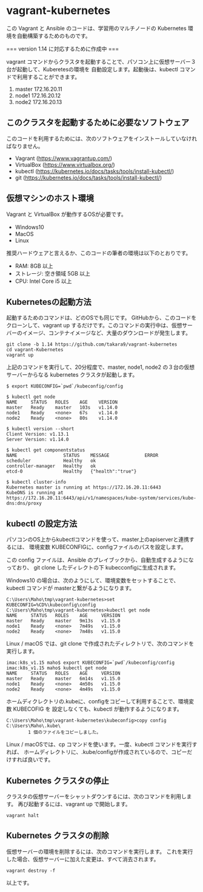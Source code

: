 # vagrant-kubernetes

この Vagrant と Ansible のコードは、学習用のマルチノードの Kubernetes 環境を自動構築するためのものです。


=== version 1.14 に対応するために作成中 ===


vagrant コマンドからクラスタを起動することで、パソコン上に仮想サーバー３台が起動して、Kuberetesの環境を
自動設定します。起動後は、kubectl コマンドで利用することができます。

1. master 172.16.20.11
1. node1  172.16.20.12
1. node2  172.16.20.13


## このクラスタを起動するために必要なソフトウェア

このコードを利用するためには、次のソフトウェアをインストールしていなければなりません。

* Vagrant (https://www.vagrantup.com/)
* VirtualBox (https://www.virtualbox.org/)
* kubectl (https://kubernetes.io/docs/tasks/tools/install-kubectl/)
* git (https://kubernetes.io/docs/tasks/tools/install-kubectl/)

## 仮想マシンのホスト環境

Vagrant と VirtualBox が動作するOSが必要です。

* Windows10　
* MacOS
* Linux

推奨ハードウェアと言えるか、このコードの筆者の環境は以下のとおりです。

* RAM: 8GB 以上
* ストレージ: 空き領域 5GB 以上
* CPU: Intel Core i5 以上


## Kubernetesの起動方法

起動するためのコマンドは、どのOSでも同じです。 GitHubから、このコードをクローンして、vagrant up するだけです。このコマンドの実行中は、仮想サーバーのイメージ、コンテナイメージなど、大量のダウンロードが発生します。



~~~
git clone -b 1.14 https://github.com/takara9/vagrant-kubernetes
cd vagrant-Kubernetes
vagrant up
~~~

上記のコマンドを実行して、20分程度で、master, node1, node2 の３台の仮想サーバーからなる kubernetes クラスタが起動します。

~~~
$ export KUBECONFIG=`pwd`/kubeconfig/config

$ kubectl get node
NAME     STATUS   ROLES    AGE    VERSION
master   Ready    master   103s   v1.14.0
node1    Ready    <none>   67s    v1.14.0
node2    Ready    <none>   80s    v1.14.0

$ kubectl version --short
Client Version: v1.13.1
Server Version: v1.14.0

$ kubectl get componentstatus
NAME                 STATUS    MESSAGE             ERROR
scheduler            Healthy   ok                  
controller-manager   Healthy   ok                  
etcd-0               Healthy   {"health":"true"}   

$ kubectl cluster-info
Kubernetes master is running at https://172.16.20.11:6443
KubeDNS is running at https://172.16.20.11:6443/api/v1/namespaces/kube-system/services/kube-dns:dns/proxy
~~~


## kubectl の設定方法

パソコンのOS上からkubectlコマンドを使って、master上のapiserverと連携するには、
環境変数 KUBECONFIGに、configファイルのパスを設定します。

この config ファイルは、Ansible のプレイブックから、自動生成するようになっており、
git clone したディレクトの下 kubecconfigに生成されます。

Windows10 の場合は、次のようにして、環境変数をセットすることで、kubectl コマンドが
masterと繋がるようになります。

~~~
C:\Users\Maho\tmp\vagrant-kubernetes>set KUBECONFIG=%CD%\kubeconfig\config
C:\Users\Maho\tmp\vagrant-kubernetes>kubectl get node
NAME     STATUS   ROLES    AGE     VERSION
master   Ready    master   9m13s   v1.15.0
node1    Ready    <none>   7m49s   v1.15.0
node2    Ready    <none>   7m48s   v1.15.0
~~~

Linux / macOS では、git clone で作成されたディレクトリで、次のコマンドを実行します。
~~~
imac:k8s_v1.15 maho$ export KUBECONFIG=`pwd`/kubeconfig/config
imac:k8s_v1.15 maho$ kubectl get node
NAME     STATUS   ROLES    AGE     VERSION
master   Ready    master   6m14s   v1.15.0
node1    Ready    <none>   4m50s   v1.15.0
node2    Ready    <none>   4m49s   v1.15.0
~~~

ホームディクレクトリの.kubeに、configをコピーして利用することで、環境変数 KUBECOFIG を
設定しなくても、kubectl が動作するようになります。

~~~
C:\Users\Maho\tmp\vagrant-kubernetes\kubeconfig>copy config C:\Users\Maho\.kube\
        1 個のファイルをコピーしました。
~~~

Linux / macOSでは、cp コマンドを使います。一度、kubectl コマンドを実行すれば、
ホームディレクトリに、.kube/configが作成されているので、コピーだけすれば良いです。



## Kubernetes クラスタの停止

クラスタの仮想サーバーをシャットダウンするには、次のコマンドを利用します。
再び起動するには、vagrant up で開始します。

~~~
vagrant halt
~~~


## Kubernetes クラスタの削除

仮想サーバーの環境を削除するには、次のコマンドを実行します。
これを実行した場合、仮想サーバーに加えた変更は、すべて消去されます。

~~~
vagrant destroy -f
~~~


以上です。

